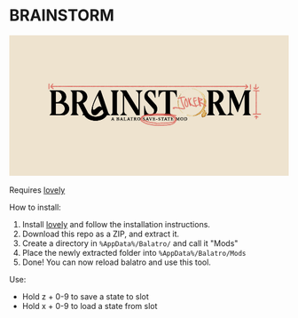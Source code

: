 #   BRAINSTORM

![Brainstorm Logo](BrainstormLogo.jpg)

Requires [lovely](https://github.com/ethangreen-dev/lovely-injector)

How to install: 
1. Install [lovely](https://github.com/ethangreen-dev/lovely-injector) and follow the installation instructions.
2. Download this repo as a ZIP, and extract it.
3. Create a directory in `%AppData%/Balatro/` and call it "Mods"
4. Place the newly extracted folder into `%AppData%/Balatro/Mods`
5. Done! You can now reload balatro and use this tool.

Use:
- Hold z + 0-9 to save a state to slot
- Hold x + 0-9 to load a state from slot
